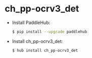 # ch_pp-ocrv3_det
* Install PaddleHub: 

    ```bash
    $ pip install --upgrade paddlehub
    ```

* Install ch_pp-ocrv3_det: 

    ```bash
    $ hub install ch_pp-ocrv3_det
    ```
